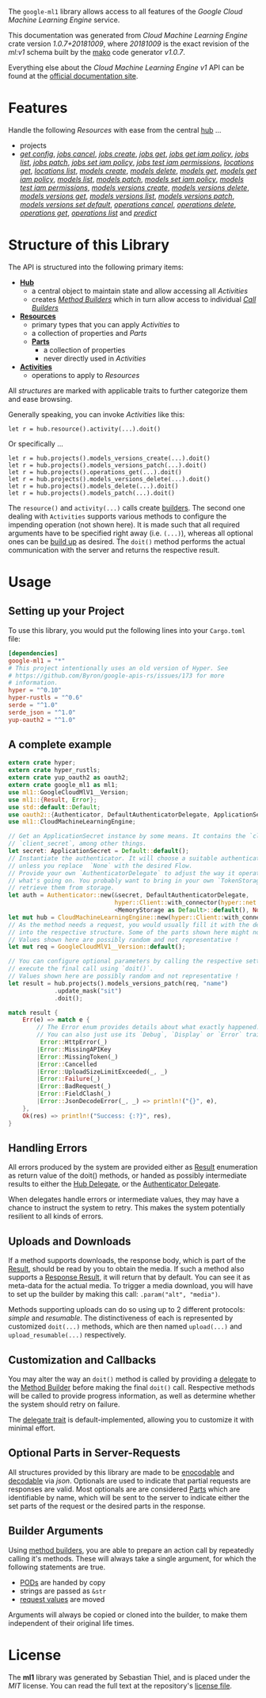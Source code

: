 <!---
DO NOT EDIT !
This file was generated automatically from 'src/mako/api/README.md.mako'
DO NOT EDIT !
-->
The `google-ml1` library allows access to all features of the *Google Cloud Machine Learning Engine* service.

This documentation was generated from *Cloud Machine Learning Engine* crate version *1.0.7+20181009*, where *20181009* is the exact revision of the *ml:v1* schema built by the [mako](http://www.makotemplates.org/) code generator *v1.0.7*.

Everything else about the *Cloud Machine Learning Engine* *v1* API can be found at the
[official documentation site](https://cloud.google.com/ml/).
# Features

Handle the following *Resources* with ease from the central [hub](https://docs.rs/google-ml1/1.0.7+20181009/google_ml1/struct.CloudMachineLearningEngine.html) ... 

* projects
 * [*get config*](https://docs.rs/google-ml1/1.0.7+20181009/google_ml1/struct.ProjectGetConfigCall.html), [*jobs cancel*](https://docs.rs/google-ml1/1.0.7+20181009/google_ml1/struct.ProjectJobCancelCall.html), [*jobs create*](https://docs.rs/google-ml1/1.0.7+20181009/google_ml1/struct.ProjectJobCreateCall.html), [*jobs get*](https://docs.rs/google-ml1/1.0.7+20181009/google_ml1/struct.ProjectJobGetCall.html), [*jobs get iam policy*](https://docs.rs/google-ml1/1.0.7+20181009/google_ml1/struct.ProjectJobGetIamPolicyCall.html), [*jobs list*](https://docs.rs/google-ml1/1.0.7+20181009/google_ml1/struct.ProjectJobListCall.html), [*jobs patch*](https://docs.rs/google-ml1/1.0.7+20181009/google_ml1/struct.ProjectJobPatchCall.html), [*jobs set iam policy*](https://docs.rs/google-ml1/1.0.7+20181009/google_ml1/struct.ProjectJobSetIamPolicyCall.html), [*jobs test iam permissions*](https://docs.rs/google-ml1/1.0.7+20181009/google_ml1/struct.ProjectJobTestIamPermissionCall.html), [*locations get*](https://docs.rs/google-ml1/1.0.7+20181009/google_ml1/struct.ProjectLocationGetCall.html), [*locations list*](https://docs.rs/google-ml1/1.0.7+20181009/google_ml1/struct.ProjectLocationListCall.html), [*models create*](https://docs.rs/google-ml1/1.0.7+20181009/google_ml1/struct.ProjectModelCreateCall.html), [*models delete*](https://docs.rs/google-ml1/1.0.7+20181009/google_ml1/struct.ProjectModelDeleteCall.html), [*models get*](https://docs.rs/google-ml1/1.0.7+20181009/google_ml1/struct.ProjectModelGetCall.html), [*models get iam policy*](https://docs.rs/google-ml1/1.0.7+20181009/google_ml1/struct.ProjectModelGetIamPolicyCall.html), [*models list*](https://docs.rs/google-ml1/1.0.7+20181009/google_ml1/struct.ProjectModelListCall.html), [*models patch*](https://docs.rs/google-ml1/1.0.7+20181009/google_ml1/struct.ProjectModelPatchCall.html), [*models set iam policy*](https://docs.rs/google-ml1/1.0.7+20181009/google_ml1/struct.ProjectModelSetIamPolicyCall.html), [*models test iam permissions*](https://docs.rs/google-ml1/1.0.7+20181009/google_ml1/struct.ProjectModelTestIamPermissionCall.html), [*models versions create*](https://docs.rs/google-ml1/1.0.7+20181009/google_ml1/struct.ProjectModelVersionCreateCall.html), [*models versions delete*](https://docs.rs/google-ml1/1.0.7+20181009/google_ml1/struct.ProjectModelVersionDeleteCall.html), [*models versions get*](https://docs.rs/google-ml1/1.0.7+20181009/google_ml1/struct.ProjectModelVersionGetCall.html), [*models versions list*](https://docs.rs/google-ml1/1.0.7+20181009/google_ml1/struct.ProjectModelVersionListCall.html), [*models versions patch*](https://docs.rs/google-ml1/1.0.7+20181009/google_ml1/struct.ProjectModelVersionPatchCall.html), [*models versions set default*](https://docs.rs/google-ml1/1.0.7+20181009/google_ml1/struct.ProjectModelVersionSetDefaultCall.html), [*operations cancel*](https://docs.rs/google-ml1/1.0.7+20181009/google_ml1/struct.ProjectOperationCancelCall.html), [*operations delete*](https://docs.rs/google-ml1/1.0.7+20181009/google_ml1/struct.ProjectOperationDeleteCall.html), [*operations get*](https://docs.rs/google-ml1/1.0.7+20181009/google_ml1/struct.ProjectOperationGetCall.html), [*operations list*](https://docs.rs/google-ml1/1.0.7+20181009/google_ml1/struct.ProjectOperationListCall.html) and [*predict*](https://docs.rs/google-ml1/1.0.7+20181009/google_ml1/struct.ProjectPredictCall.html)




# Structure of this Library

The API is structured into the following primary items:

* **[Hub](https://docs.rs/google-ml1/1.0.7+20181009/google_ml1/struct.CloudMachineLearningEngine.html)**
    * a central object to maintain state and allow accessing all *Activities*
    * creates [*Method Builders*](https://docs.rs/google-ml1/1.0.7+20181009/google_ml1/trait.MethodsBuilder.html) which in turn
      allow access to individual [*Call Builders*](https://docs.rs/google-ml1/1.0.7+20181009/google_ml1/trait.CallBuilder.html)
* **[Resources](https://docs.rs/google-ml1/1.0.7+20181009/google_ml1/trait.Resource.html)**
    * primary types that you can apply *Activities* to
    * a collection of properties and *Parts*
    * **[Parts](https://docs.rs/google-ml1/1.0.7+20181009/google_ml1/trait.Part.html)**
        * a collection of properties
        * never directly used in *Activities*
* **[Activities](https://docs.rs/google-ml1/1.0.7+20181009/google_ml1/trait.CallBuilder.html)**
    * operations to apply to *Resources*

All *structures* are marked with applicable traits to further categorize them and ease browsing.

Generally speaking, you can invoke *Activities* like this:

```Rust,ignore
let r = hub.resource().activity(...).doit()
```

Or specifically ...

```ignore
let r = hub.projects().models_versions_create(...).doit()
let r = hub.projects().models_versions_patch(...).doit()
let r = hub.projects().operations_get(...).doit()
let r = hub.projects().models_versions_delete(...).doit()
let r = hub.projects().models_delete(...).doit()
let r = hub.projects().models_patch(...).doit()
```

The `resource()` and `activity(...)` calls create [builders][builder-pattern]. The second one dealing with `Activities` 
supports various methods to configure the impending operation (not shown here). It is made such that all required arguments have to be 
specified right away (i.e. `(...)`), whereas all optional ones can be [build up][builder-pattern] as desired.
The `doit()` method performs the actual communication with the server and returns the respective result.

# Usage

## Setting up your Project

To use this library, you would put the following lines into your `Cargo.toml` file:

```toml
[dependencies]
google-ml1 = "*"
# This project intentionally uses an old version of Hyper. See
# https://github.com/Byron/google-apis-rs/issues/173 for more
# information.
hyper = "^0.10"
hyper-rustls = "^0.6"
serde = "^1.0"
serde_json = "^1.0"
yup-oauth2 = "^1.0"
```

## A complete example

```Rust
extern crate hyper;
extern crate hyper_rustls;
extern crate yup_oauth2 as oauth2;
extern crate google_ml1 as ml1;
use ml1::GoogleCloudMlV1__Version;
use ml1::{Result, Error};
use std::default::Default;
use oauth2::{Authenticator, DefaultAuthenticatorDelegate, ApplicationSecret, MemoryStorage};
use ml1::CloudMachineLearningEngine;

// Get an ApplicationSecret instance by some means. It contains the `client_id` and 
// `client_secret`, among other things.
let secret: ApplicationSecret = Default::default();
// Instantiate the authenticator. It will choose a suitable authentication flow for you, 
// unless you replace  `None` with the desired Flow.
// Provide your own `AuthenticatorDelegate` to adjust the way it operates and get feedback about 
// what's going on. You probably want to bring in your own `TokenStorage` to persist tokens and
// retrieve them from storage.
let auth = Authenticator::new(&secret, DefaultAuthenticatorDelegate,
                              hyper::Client::with_connector(hyper::net::HttpsConnector::new(hyper_rustls::TlsClient::new())),
                              <MemoryStorage as Default>::default(), None);
let mut hub = CloudMachineLearningEngine::new(hyper::Client::with_connector(hyper::net::HttpsConnector::new(hyper_rustls::TlsClient::new())), auth);
// As the method needs a request, you would usually fill it with the desired information
// into the respective structure. Some of the parts shown here might not be applicable !
// Values shown here are possibly random and not representative !
let mut req = GoogleCloudMlV1__Version::default();

// You can configure optional parameters by calling the respective setters at will, and
// execute the final call using `doit()`.
// Values shown here are possibly random and not representative !
let result = hub.projects().models_versions_patch(req, "name")
             .update_mask("sit")
             .doit();

match result {
    Err(e) => match e {
        // The Error enum provides details about what exactly happened.
        // You can also just use its `Debug`, `Display` or `Error` traits
         Error::HttpError(_)
        |Error::MissingAPIKey
        |Error::MissingToken(_)
        |Error::Cancelled
        |Error::UploadSizeLimitExceeded(_, _)
        |Error::Failure(_)
        |Error::BadRequest(_)
        |Error::FieldClash(_)
        |Error::JsonDecodeError(_, _) => println!("{}", e),
    },
    Ok(res) => println!("Success: {:?}", res),
}

```
## Handling Errors

All errors produced by the system are provided either as [Result](https://docs.rs/google-ml1/1.0.7+20181009/google_ml1/enum.Result.html) enumeration as return value of 
the doit() methods, or handed as possibly intermediate results to either the 
[Hub Delegate](https://docs.rs/google-ml1/1.0.7+20181009/google_ml1/trait.Delegate.html), or the [Authenticator Delegate](https://docs.rs/yup-oauth2/*/yup_oauth2/trait.AuthenticatorDelegate.html).

When delegates handle errors or intermediate values, they may have a chance to instruct the system to retry. This 
makes the system potentially resilient to all kinds of errors.

## Uploads and Downloads
If a method supports downloads, the response body, which is part of the [Result](https://docs.rs/google-ml1/1.0.7+20181009/google_ml1/enum.Result.html), should be
read by you to obtain the media.
If such a method also supports a [Response Result](https://docs.rs/google-ml1/1.0.7+20181009/google_ml1/trait.ResponseResult.html), it will return that by default.
You can see it as meta-data for the actual media. To trigger a media download, you will have to set up the builder by making
this call: `.param("alt", "media")`.

Methods supporting uploads can do so using up to 2 different protocols: 
*simple* and *resumable*. The distinctiveness of each is represented by customized 
`doit(...)` methods, which are then named `upload(...)` and `upload_resumable(...)` respectively.

## Customization and Callbacks

You may alter the way an `doit()` method is called by providing a [delegate](https://docs.rs/google-ml1/1.0.7+20181009/google_ml1/trait.Delegate.html) to the 
[Method Builder](https://docs.rs/google-ml1/1.0.7+20181009/google_ml1/trait.CallBuilder.html) before making the final `doit()` call. 
Respective methods will be called to provide progress information, as well as determine whether the system should 
retry on failure.

The [delegate trait](https://docs.rs/google-ml1/1.0.7+20181009/google_ml1/trait.Delegate.html) is default-implemented, allowing you to customize it with minimal effort.

## Optional Parts in Server-Requests

All structures provided by this library are made to be [enocodable](https://docs.rs/google-ml1/1.0.7+20181009/google_ml1/trait.RequestValue.html) and 
[decodable](https://docs.rs/google-ml1/1.0.7+20181009/google_ml1/trait.ResponseResult.html) via *json*. Optionals are used to indicate that partial requests are responses 
are valid.
Most optionals are are considered [Parts](https://docs.rs/google-ml1/1.0.7+20181009/google_ml1/trait.Part.html) which are identifiable by name, which will be sent to 
the server to indicate either the set parts of the request or the desired parts in the response.

## Builder Arguments

Using [method builders](https://docs.rs/google-ml1/1.0.7+20181009/google_ml1/trait.CallBuilder.html), you are able to prepare an action call by repeatedly calling it's methods.
These will always take a single argument, for which the following statements are true.

* [PODs][wiki-pod] are handed by copy
* strings are passed as `&str`
* [request values](https://docs.rs/google-ml1/1.0.7+20181009/google_ml1/trait.RequestValue.html) are moved

Arguments will always be copied or cloned into the builder, to make them independent of their original life times.

[wiki-pod]: http://en.wikipedia.org/wiki/Plain_old_data_structure
[builder-pattern]: http://en.wikipedia.org/wiki/Builder_pattern
[google-go-api]: https://github.com/google/google-api-go-client

# License
The **ml1** library was generated by Sebastian Thiel, and is placed 
under the *MIT* license.
You can read the full text at the repository's [license file][repo-license].

[repo-license]: https://github.com/Byron/google-apis-rsblob/master/LICENSE.md
